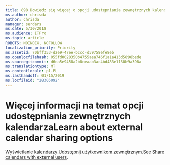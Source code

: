 ```yaml
---
title: 898 Dowiedz się więcej o opcji udostępniania zewnętrznych kalendarza
ms.author: chrisda
author: chrisda
manager: serdars
ms.date: 5/30/2018
ms.audience: ITPro
ms.topic: article
ROBOTS: NOINDEX, NOFOLLOW
localization_priority: Priority
ms.assetid: 70bff353-d2e9-47ee-bccc-d59758efe8eb
ms.openlocfilehash: 055fd0028350b4755aea746f1a1a413d5898bede
ms.sourcegitcommit: d6ea5e9458a2b8ceaab3ac4bd483e1130b9a398a
ms.translationtype: MT
ms.contentlocale: pl-PL
ms.lasthandoff: 01/15/2019
ms.locfileid: "28305092"
---
```

# <a name="learn-about-external-calendar-sharing-options"></a><span data-ttu-id="3136d-102">Więcej informacji na temat opcji udostępniania zewnętrznych kalendarza</span><span class="sxs-lookup"><span data-stu-id="3136d-102">Learn about external calendar sharing options</span></span>

<span data-ttu-id="3136d-103">Wyświetlanie [kalendarzy Udostępnij użytkownikom zewnętrznym](https://support.office.com/article/fb00dd4e-2d5f-4e8d-8ff4-94b2cf002bdd.aspx).</span><span class="sxs-lookup"><span data-stu-id="3136d-103">See [Share calendars with external users](https://support.office.com/article/fb00dd4e-2d5f-4e8d-8ff4-94b2cf002bdd.aspx).</span></span>
  

